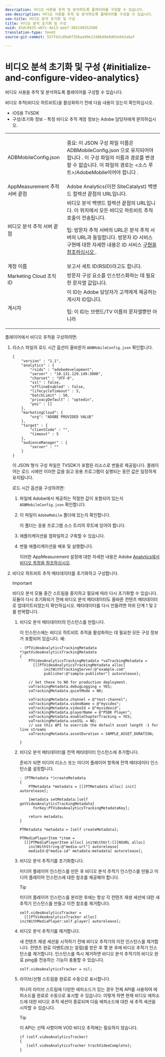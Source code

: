 ```yaml
---
description: 비디오 사용을 추적 및 분석하도록 플레이어를 구성할 수 있습니다.
seo-description: 비디오 사용을 추적 및 분석하도록 플레이어를 구성할 수 있습니다.
seo-title: 비디오 분석 초기화 및 구성
title: 비디오 분석 초기화 및 구성
uuid: d1dc9425-e67c-4e13-aee7-302149352506
translation-type: tm+mt
source-git-commit: 557f42cd9a6f356aa99e13386d9e8d65e043a6af

---
```



# 비디오 분석 초기화 및 구성 {#initialize-and-configure-video-analytics}

비디오 사용을 추적 및 분석하도록 플레이어를 구성할 수 있습니다.

비디오 추적(비디오 하트비트)을 활성화하기 전에 다음 내용이 있는지 확인하십시오.

* iOS용 TVSDK
* 구성/초기화 정보 - 특정 비디오 추적 계정 정보는 Adobe 담당자에게 문의하십시오.

<table id="table_3565328ABBEE4605A92EAE1ADE5D6F84"> 
 <tbody> 
  <tr> 
   <td colname="col1"> <span class="filepath"> ADBMobileConfig.json </span> </td> 
   <td colname="col2"> <p>중요: 이 JSON 구성 파일 이름은 ADBMobileConfig.json <span class="codeph"> 으로 유지되어야 합니다 </span>. 이 구성 파일의 이름과 경로를 변경할 수 없습니다. 이 파일의 경로는 <span class="codeph"> &lt;소스 루트&gt;/AdobeMobile이어야 합니다 </span>. </p> </td> 
  </tr> 
  <tr> 
   <td colname="col1"> <span class="codeph"> AppMeasurement </span> 추적 서버 끝점 </td> 
   <td colname="col2"> Adobe Analytics(이전 SiteCatalyst) 백엔드 컬렉션 끝점의 URL입니다. </td> 
  </tr> 
  <tr> 
   <td colname="col1"> 비디오 분석 추적 서버 끝점 </td> 
   <td colname="col2"> 비디오 분석 백엔드 컬렉션 끝점의 URL입니다. 이 위치에서 모든 비디오 하트비트 추적 호출이 전송됩니다. <p>팁: 방문자 추적 서버의 URL은 분석 추적 서버의 URL과 동일합니다. 방문자 ID 서비스 구현에 대한 자세한 내용은 ID 서비스 <a href="https://marketing.adobe.com/resources/help/en_US/mcvid/mcvid-setup-target.html" format="html" scope="external"> 구현을 참조하십시오 </a>. </p> </td> 
  </tr> 
  <tr> 
   <td colname="col1"> 계정 이름 </td> 
   <td colname="col2"> 보고서 세트 ID(RSID)라고도 합니다. </td> 
  </tr> 
  <tr> 
   <td colname="col1"> Marketing Cloud 조직 ID </td> 
   <td colname="col2"> 방문자 구성 요소를 인스턴스화하는 데 필요한 문자열 값입니다. </td> 
  </tr> 
  <tr> 
   <td colname="col1"> 게시자 </td> 
   <td colname="col2"> 이 ID는 Adobe 담당자가 고객에게 제공하는 게시자 ID입니다. <p>팁: 이 ID는 브랜드/TV 이름의 문자열뿐만 아니라 </p> </td> 
  </tr> 
 </tbody> 
</table>

플레이어에서 비디오 추적을 구성하려면:

1. 리소스 파일의 로드 시간 옵션이 올바른지 `ADBMobileConfig.json` 확인합니다.

   ```
   { 
       "version" : "1.1", 
       "analytics" : { 
           "rsids" : "adobedevelopment", 
           "server" : "10.131.129.149:3000", 
           "charset" : "UTF-8", 
           "ssl" : false, 
           "offlineEnabled" : false, 
           "lifecycleTimeout" : 5, 
           "batchLimit" : 50, 
           "privacyDefault" : "optedin", 
           "poi" : [] 
       }, 
       "marketingCloud": { 
           "org": "ADOBE PROVIDED VALUE"  
       }, 
       "target" : { 
           "clientCode" : "", 
           "timeout" : 5 
       }, 
       "audienceManager" : { 
           "server" : "" 
       } 
   }
   ```

   이 JSON 형식 구성 파일은 TVSDK가 포함된 리소스로 번들로 제공됩니다. 플레이어는 로드 시에만 이러한 값을 읽고 응용 프로그램이 실행되는 동안 값은 일정하게 유지됩니다.

   로드 시간 옵션을 구성하려면:

   1. 파일에 Adobe에서 제공하는 적절한 값이 포함되어 있는지 `ADBMobileConfig.json` 확인합니다.
   1. 이 파일이 `AdobeMobile` 폴더에 있는지 확인합니다.

      이 폴더는 응용 프로그램 소스 트리의 루트에 있어야 합니다.
   1. 애플리케이션을 컴파일하고 구축할 수 있습니다.
   1. 번들 애플리케이션을 배포 및 실행합니다.

      이러한 AppMeasurement 설정에 대한 자세한 내용은 Adobe [Analytics에서 비디오 측정을 참조하십시오](https://marketing.adobe.com/resources/help/en_US/sc/appmeasurement/video/).
1. 비디오 하트비트 추적 메타데이터를 초기화하고 구성합니다.

   >[!IMPORTANT]
   >
   >비디오 분석 모듈 중간 스트림을 중지하고 필요에 따라 다시 초기화할 수 있습니다. 모듈이 다시 초기화되기 전에 비디오 분석 메타데이터도 올바른 컨텐츠 메타데이터로 업데이트되었는지 확인하십시오. 메타데이터를 다시 만들려면 하위 단계 1 및 2를 반복합니다.

   1. 비디오 분석 메타데이터의 인스턴스를 만듭니다.

      이 인스턴스에는 비디오 하트비트 추적을 활성화하는 데 필요한 모든 구성 정보가 포함되어 있습니다. 예:

      ```
      - (PTVideoAnalyticsTrackingMetadata *)getVideoAnalyticsTrackingMetadata 
      { 
          PTVideoAnalyticsTrackingMetadata *vaTrackingMetadata =  
            [[[PTVideoAnalyticsTrackingMetadata alloc]  
                 initWithTrackingServer:@"example.com" 
                 publisher:@"sample-publisher"] autorelease]; 
      
          // Set these to NO for production deployment. 
          vaTrackingMetadata.debugLogging = YES;  
          vaTrackingMetadata.quietMode = NO; 
      
          vaTrackingMetadata.channel = @"test-channel"; 
          vaTrackingMetadata.videoName = @"myvideo"; 
          vaTrackingMetadata.videoId = @"myvideoid"; 
          vaTrackingMetadata.playerName = @"PSDK Player"; 
          vaTrackingMetadata.enableChapterTracking = YES; 
          vaTrackingMetadata.useSSL = NO; 
          // use this API to override the default asset length -1 for live streams 
          vaTrackingMetadata.assetDuration = SAMPLE_ASSET_DURATION; 
      
      }
      ```

   1. 비디오 분석 메타데이터를 전역 메타데이터 인스턴스에 추가합니다.

      준비가 되면 미디어 리소스 또는 미디어 플레이어 항목에 전역 메타데이터 인스턴스를 설정합니다.

      ```
      - (PTMetadata *)createMetadata 
      { 
          PTMetadata *metadata = [[[PTMetadata alloc] init] autorelease]; 
      
          [metadata setMetadata:[self getVideoAnalyticsTrackingMetadata]  
            forKey:PTVideoAnalyticsTrackingMetadataKey]; 
      
          return metadata; 
      } 
      
      PTMetadata *metadata = [self createMetadata]; 
      
      PTMediaPlayerItem *item =  
        [[[PTMediaPlayerItem alloc] initWithUrl:[[[NSURL alloc]  
          initWithString:@"media-url"] autorelease] 
          mediaId:@"media-id" metadata:metadata] autorelease];
      ```

   1. 비디오 분석 추적기를 초기화합니다.

      미디어 플레이어 인스턴스를 만든 후 비디오 분석 추적기 인스턴스를 만들고 미디어 플레이어 인스턴스에 대한 참조를 제공해야 합니다.

      >[!TIP]
      >
      >미디어 플레이어 인스턴스를 분리한 후에는 항상 각 컨텐츠 재생 세션에 대한 새 추적기 인스턴스를 만들고 이전 참조를 제거합니다.

      ```
      self.videoAnalyticsTracker =  
        [[[PTVideoAnalyticsTracker alloc] initWithMediaPlayer:self.player] autorelease];
      ```

   1. 비디오 분석 추적기를 제거합니다.

      새 컨텐츠 재생 세션을 시작하기 전에 비디오 추적기의 이전 인스턴스를 제거합니다. 컨텐츠 완료 이벤트(또는 알림)를 받은 후 몇 분 후에 비디오 추적기 인스턴스를 제거합니다. 인스턴스를 즉시 제거하면 비디오 분석 추적기의 비디오 완료 ping을 전송하는 기능이 충돌할 수 있습니다.

      ```
      self.videoAnalyticsTracker = nil;
      ```

   1. 라이브/선형 스트림을 완료로 수동으로 표시합니다.

      하나의 라이브 스트림에 다양한 에피소드가 있는 경우 전체 API를 사용하여 에피소드를 완료로 수동으로 표시할 수 있습니다. 이렇게 하면 현재 비디오 에피소드에 대한 비디오 추적 세션이 종료되며 다음 에피소드에 대한 새 추적 세션을 시작할 수 있습니다.

      >[!TIP]
      >
      >이 API는 선택 사항이며 VOD 비디오 추적에는 필요하지 않습니다.

      ```
      if (self.videoAnalyticsTracker) 
      { 
         [self.videoAnalyticsTracker trackVideoComplete];   
      }
      ```
